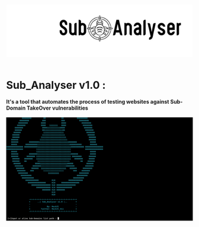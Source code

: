 ![](Sub_images/sub_logo.jpg)  <br>
<br>

# Sub_Analyser v1.0 :
<b>It's a tool that automates the process of testing websites against Sub-Domain TakeOver vulnerabilities</b>
<br>
<br>
![](Sub_images/Front.png)  <br>
